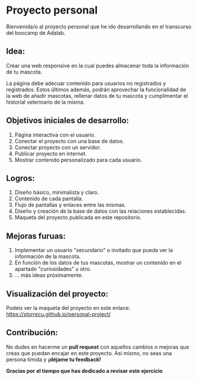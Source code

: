 

# Proyecto personal
Bienvenida/o al proyecto personal que he ido desarrollando en el transcurso del boocamp de Adalab.

## Idea:
Crear una web responsive en la cual puedes almacenar toda la información de tu mascota. 

La página debe adecuar contenido para usuarios no registrados y registrados. 
Estos últimos además, podrán aprovechar la funcionalidad de la web de añadir mascotas, rellenar datos de tu mascota y cumplimentar el historial veterinario de la misma. 

## Objetivos iniciales de desarrollo: 
1. Página interactiva con el usuario.
2. Conectar el proyecto con una base de datos. 
3. Conectar proyecto con un servidor. 
4. Publicar proyecto en internet. 
5. Mostrar contenido personalizado para cada usuario.

## Logros:
1. Diseño básico, minimalista y claro.
2. Contenido de cada pantalla.
3. Flujo de pantallas y enlaces entre las mismas. 
4. Diseño y creación de la base de datos con las relaciones establecidas.
5. Maqueta del proyecto publicada en este repositorio.

## Mejoras furuas:
1. Implementar un usuario "secundario" o invitado que pueda ver la información de la mascota. 
2. En función de los datos de tus mascotas, mostrar un contenido en el apartado "curiosidades" u otro. 
3. ... más ideas próximamente.

## Visualización del proyecto: 
Podeis ver la maqueta del proyecto en este enlace: https://storrecu.github.io/personal-project/

## Contribución: 
No dudes en hacerme un **pull request** con aquellos cambios o mejoras que creas que puedan encajar en este proyecto. 
Así mismo, no seas una persona tímida y **¡déjame tu feedback!**

**Gracias por el tiempo que has dedicado a revisar este ejercicio**


